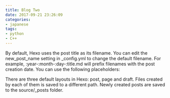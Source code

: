 ```yaml
---
title: Blog Two
date: 2017-09-21 23:26:09
categories:
- japanese
tags:
- python
- C++
---
```


By default, Hexo uses the post title as its filename. You can edit the new_post_name setting in _config.yml to change the default filename. For example, :year-:month-:day-:title.md will prefix filenames with the post creation date. You can use the following placeholders:
<!--more-->
There are three default layouts in Hexo: post, page and draft. Files created by each of them is saved to a different path. Newly created posts are saved to the source/_posts folder.

